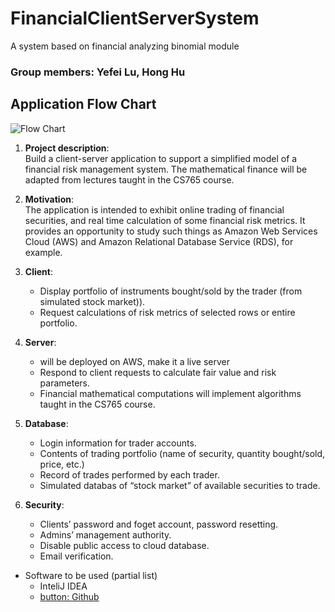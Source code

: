 # FinancialClientServerSystem
A system based on financial analyzing binomial module 

### Group members: Yefei Lu, Hong Hu

## Application Flow Chart   
![Flow Chart](https://s3.amazonaws.com/honghu215.me/flowchart.png)
1. **Project description**:  
  Build a client-server application to support a simplified model of a financial risk management
system. The mathematical finance will be adapted from lectures taught in the CS765 course.

1. **Motivation**:  
  The application is intended to exhibit online trading of financial securities, and real time calculation of some financial risk metrics. It provides an opportunity to study such things as Amazon Web Services Cloud (AWS) and Amazon Relational Database Service (RDS), for example.  
  
1. **Client**:   
    * Display portfolio of instruments bought/sold by the trader (from simulated stock market)).
    * Request calculations of risk metrics of selected rows or entire portfolio.  
 
1. **Server**:  
    * will be deployed on AWS, make it a live server  
    * Respond to client requests to calculate fair value and risk parameters.
    * Financial mathematical computations will implement algorithms taught in the CS765 course.

1. **Database**:  
    * Login information for trader accounts.
    * Contents of trading portfolio (name of security, quantity bought/sold, price, etc.)
    * Record of trades performed by each trader.
    * Simulated databas of “stock market” of available securities to trade.

1. **Security**:   
    * Clients’ password and foget account, password resetting.
    * Admins’ management authority. 
    * Disable public access to cloud database. 
    * Email verification.   
  
* Software to be used (partial list)
    * InteliJ IDEA
    * [button: Github](https://github.com/honghu215/FinancialClientServerSystem.git)

